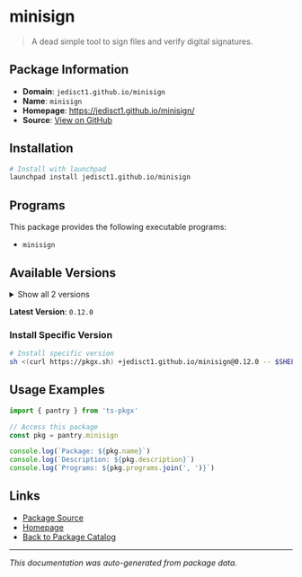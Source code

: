# minisign

> A dead simple tool to sign files and verify digital signatures.

## Package Information

- **Domain**: `jedisct1.github.io/minisign`
- **Name**: `minisign`
- **Homepage**: https://jedisct1.github.io/minisign/
- **Source**: [View on GitHub](https://github.com/pkgxdev/pantry/tree/main/projects/jedisct1.github.io/minisign/package.yml)

## Installation

```bash
# Install with launchpad
launchpad install jedisct1.github.io/minisign
```

## Programs

This package provides the following executable programs:

- `minisign`

## Available Versions

<details>
<summary>Show all 2 versions</summary>

- `0.12.0`, `0.11.0`

</details>

**Latest Version**: `0.12.0`

### Install Specific Version

```bash
# Install specific version
sh <(curl https://pkgx.sh) +jedisct1.github.io/minisign@0.12.0 -- $SHELL -i
```

## Usage Examples

```typescript
import { pantry } from 'ts-pkgx'

// Access this package
const pkg = pantry.minisign

console.log(`Package: ${pkg.name}`)
console.log(`Description: ${pkg.description}`)
console.log(`Programs: ${pkg.programs.join(', ')}`)
```

## Links

- [Package Source](https://github.com/pkgxdev/pantry/tree/main/projects/jedisct1.github.io/minisign/package.yml)
- [Homepage](https://jedisct1.github.io/minisign/)
- [Back to Package Catalog](../../../package-catalog.md)

---

*This documentation was auto-generated from package data.*
